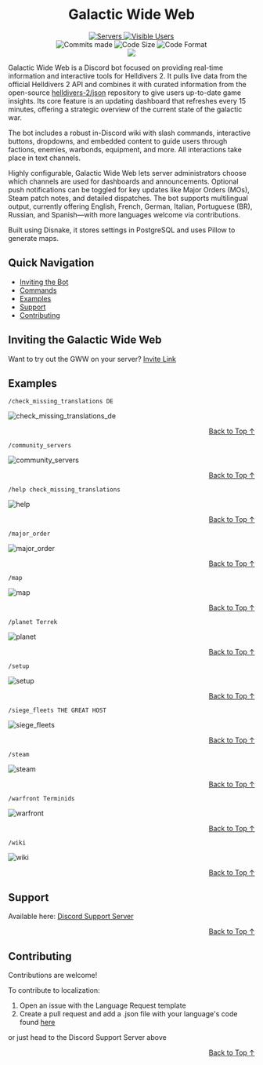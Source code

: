 <h1 align="center">Galactic Wide Web</h1>

<p align="center">
	<a href="https://discord.gg/Z8Ae5H5DjZ">
		<img alt="Servers" src="https://img.shields.io/badge/servers-2450+-brightgreen?style=for-the-badge">
	</a>
	<a href="https://discord.gg/Z8Ae5H5Dj">
		<img alt="Visible Users" src="https://img.shields.io/badge/visible users-290,000+-brightgreen?style=for-the-badge">
	</a>
  <br>
	<img alt="Commits made" src="https://img.shields.io/github/last-commit/Stonemercy/Galactic-Wide-Web?style=for-the-badge">
  <img alt="Code Size" src="https://img.shields.io/github/languages/code-size/Stonemercy/Galactic-Wide-Web?style=for-the-badge">
  <img alt="Code Format" src="https://img.shields.io/badge/code%20style-black-000000.svg?style=for-the-badge">
  <br>
  <a href="https://ko-fi.com/Z8Z6WR2CS">
    <img src="https://ko-fi.com/img/githubbutton_sm.svg">
  </a>
</p>

<p>
  Galactic Wide Web is a Discord bot focused on providing real-time information and interactive tools for Helldivers 2. It pulls live data from the official Helldivers 2 API and combines it with curated information from the open-source <a href alt="Helldivers 2 Json Repo" src="https://github.com/helldivers-2/json">helldivers-2/json</a> repository to give users up-to-date game insights. Its core feature is an updating dashboard that refreshes every 15 minutes, offering a strategic overview of the current state of the galactic war.

  The bot includes a robust in-Discord wiki with slash commands, interactive buttons, dropdowns, and embedded content to guide users through factions, enemies, warbonds, equipment, and more. All interactions take place in text channels.

  Highly configurable, Galactic Wide Web lets server administrators choose which channels are used for dashboards and announcements. Optional push notifications can be toggled for key updates like Major Orders (MOs), Steam patch notes, and detailed dispatches. The bot supports multilingual output, currently offering English, French, German, Italian, Portuguese (BR), Russian, and Spanish—with more languages welcome via contributions.

  Built using Disnake, it stores settings in PostgreSQL and uses Pillow to generate maps.
</p>

## Quick Navigation
- [Inviting the Bot](#inviting-the-galactic-wide-web)
- [Commands](#commands)
- [Examples](#examples)
- [Support](#support)
- [Contributing](#contributing)

## Inviting the Galactic Wide Web
Want to try out the GWW on your server? [Invite Link](https://discord.com/oauth2/authorize?client_id=1212535586972369008)

## Examples
`/check_missing_translations DE`

![check_missing_translations_de](resources/readme/check_missing_translations.png)
<p align="right"><a href="#top">Back to Top ↑</a></p>

`/community_servers`

![community_servers](resources/readme/community_servers.png)
<p align="right"><a href="#top">Back to Top ↑</a></p>

`/help check_missing_translations`

![help](resources/readme/help.png)
<p align="right"><a href="#top">Back to Top ↑</a></p>

`/major_order`

![major_order](resources/readme/major_order.png)
<p align="right"><a href="#top">Back to Top ↑</a></p>

`/map`

![map](resources/readme/map.png)
<p align="right"><a href="#top">Back to Top ↑</a></p>

`/planet Terrek`

![planet](resources/readme/planet.png)
<p align="right"><a href="#top">Back to Top ↑</a></p>

`/setup`

![setup](resources/readme/setup.png)
<p align="right"><a href="#top">Back to Top ↑</a></p>

`/siege_fleets THE GREAT HOST`

![siege_fleets](resources/readme/siege_fleets.png)
<p align="right"><a href="#top">Back to Top ↑</a></p>

`/steam`

![steam](resources/readme/steam.png)
<p align="right"><a href="#top">Back to Top ↑</a></p>

`/warfront Terminids`

![warfront](resources/readme/warfront.png)
<p align="right"><a href="#top">Back to Top ↑</a></p>

`/wiki`

![wiki](resources/readme/wiki.png)
<p align="right"><a href="#top">Back to Top ↑</a></p>

## Support
Available here: [Discord Support Server](https://discord.gg/Z8Ae5H5DjZ)
<p align="right"><a href="#top">Back to Top ↑</a></p>

## Contributing
Contributions are welcome!

To contribute to localization:
1. Open an issue with the Language Request template
2. Create a pull request and add a .json file with your language's code found [here](https://github.com/Stonemercy/Galactic-Wide-Web/blob/d28d96b81c43655ed7be0c07e118f4752ba11acf/data/lists.py#L521)

or just head to the Discord Support Server above
<p align="right"><a href="#top">Back to Top ↑</a></p>
